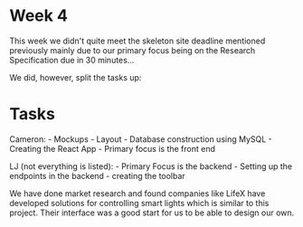 # Week 4 
This week we didn't quite meet the skeleton site deadline mentioned previously mainly due to our primary focus being on the Research Specification due in 30 minutes...

We did, however, split the tasks up: 

# Tasks 
Cameron: 
	- Mockups
	- Layout
	- Database construction using MySQL
	- Creating the React App 
	- Primary focus is the front end 

LJ (not everything is listed): 
	- Primary Focus is the backend 
	- Setting up the endpoints in the backend 
	- creating the toolbar

We have done market research and found companies like LifeX have developed solutions for controlling smart lights which is similar to this project. Their interface was a good start for us to be able to design our own. 
 


